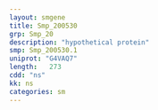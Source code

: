 ```yaml
---
layout: smgene
title: Smp_200530
grp: Smp_20
description: "hypothetical protein"
smp: Smp_200530.1
uniprot: "G4VAQ7"
length:   273
cdd: "ns"
kk: ns
categories: sm
---
```

